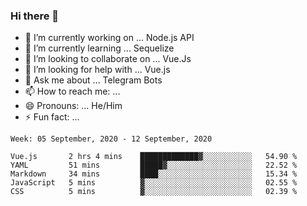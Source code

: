 ### Hi there 👋

- 🔭 I’m currently working on ... Node.js API
- 🌱 I’m currently learning ... Sequelize
- 👯 I’m looking to collaborate on ... Vue.Js
- 🤔 I’m looking for help with ... Vue.js
- 💬 Ask me about ... Telegram Bots 
- 📫 How to reach me: ... 
- 😄 Pronouns: ... He/Him
- ⚡ Fun fact: ... 


<!--START_SECTION:waka-->
```text
Week: 05 September, 2020 - 12 September, 2020

Vue.js       2 hrs 4 mins    █████████████▓░░░░░░░░░░░   54.90 % 
YAML         51 mins         █████▓░░░░░░░░░░░░░░░░░░░   22.52 % 
Markdown     34 mins         ████░░░░░░░░░░░░░░░░░░░░░   15.34 % 
JavaScript   5 mins          ▓░░░░░░░░░░░░░░░░░░░░░░░░   02.55 % 
CSS          5 mins          ▓░░░░░░░░░░░░░░░░░░░░░░░░   02.39 % 
```
<!--END_SECTION:waka-->

<!--
**therealstein/therealstein** is a ✨ _special_ ✨ repository because its `README.md` (this file) appears on your GitHub profile.

Here are some ideas to get you started:

- 🔭 I’m currently working on ...
- 🌱 I’m currently learning ...
- 👯 I’m looking to collaborate on ...
- 🤔 I’m looking for help with ...
- 💬 Ask me about ...
- 📫 How to reach me: ...
- 😄 Pronouns: ...
- ⚡ Fun fact: ...
-->
